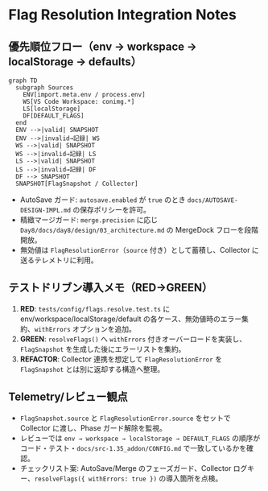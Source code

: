 # Flag Resolution Integration Notes

## 優先順位フロー（env → workspace → localStorage → defaults）

```mermaid
graph TD
  subgraph Sources
    ENV[import.meta.env / process.env]
    WS[VS Code Workspace: conimg.*]
    LS[localStorage]
    DF[DEFAULT_FLAGS]
  end
  ENV -->|valid| SNAPSHOT
  ENV -->|invalid→記録| WS
  WS -->|valid| SNAPSHOT
  WS -->|invalid→記録| LS
  LS -->|valid| SNAPSHOT
  LS -->|invalid→記録| DF
  DF --> SNAPSHOT
  SNAPSHOT[FlagSnapshot / Collector]
```

- AutoSave ガード: `autosave.enabled` が `true` のとき `docs/AUTOSAVE-DESIGN-IMPL.md` の保存ポリシーを許可。
- 精緻マージガード: `merge.precision` に応じ `Day8/docs/day8/design/03_architecture.md` の MergeDock フローを段階開放。
- 無効値は `FlagResolutionError`（`source` 付き）として蓄積し、Collector に送るテレメトリに利用。

## テストドリブン導入メモ（RED→GREEN）

1. **RED**: `tests/config/flags.resolve.test.ts` に env/workspace/localStorage/default の各ケース、無効値時のエラー集約、`withErrors` オプションを追加。
2. **GREEN**: `resolveFlags()` へ `withErrors` 付きオーバーロードを実装し、`FlagSnapshot` を生成した後にエラーリストを集約。
3. **REFACTOR**: Collector 連携を想定して `FlagResolutionError` を `FlagSnapshot` とは別に返却する構造へ整理。

## Telemetry/レビュー観点

- `FlagSnapshot.source` と `FlagResolutionError.source` をセットで Collector に渡し、Phase ガード解除を監視。
- レビューでは `env → workspace → localStorage → DEFAULT_FLAGS` の順序がコード・テスト・`docs/src-1.35_addon/CONFIG.md` で一致しているかを確認。
- チェックリスト案: AutoSave/Merge のフェーズガード、Collector ログキー、`resolveFlags({ withErrors: true })` の導入箇所を点検。
